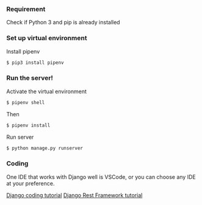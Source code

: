 ### Requirement

Check if Python 3 and pip is already installed

### Set up virtual environment

Install pipenv

```sh
$ pip3 install pipenv
```


### Run the server!

Activate the virtual environment

```sh
$ pipenv shell
```
Then

```sh
$ pipenv install
```

Run server

```sh
$ python manage.py runserver
```

### Coding

One IDE that works with Django well is VSCode, or you can choose any IDE at your preference.

[Django coding tutorial](https://docs.djangoproject.com/zh-hans/2.1/)
[Django Rest Framework tutorial](https://www.django-rest-framework.org/tutorial/quickstart/)

